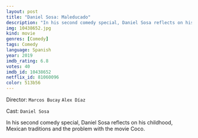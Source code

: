 ```yaml
---
layout: post
title: "Daniel Sosa: Maleducado"
description: "In his second comedy special, Daniel Sosa reflects on his childhood, Mexican traditions and the problem with the movie Coco..."
img: 10438652.jpg
kind: movie
genres: [Comedy]
tags: Comedy 
language: Spanish
year: 2019
imdb_rating: 6.8
votes: 40
imdb_id: 10438652
netflix_id: 81060096
color: 513b56
---
```

Director: `Marcos Bucay` `Alex Díaz`  

Cast: `Daniel Sosa` 

In his second comedy special, Daniel Sosa reflects on his childhood, Mexican traditions and the problem with the movie Coco.